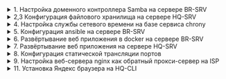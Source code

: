 </details>
 <details>
   <summary>1. Настройка доменного контроллера Samba на сервере BR-SRV</summary>

- BR-SRV

```tcl
apt-get update && apt-get install task-samba-dc -y
echo "nameserver 192.168.1.10" > /etc/resolv.conf
rm -rf /etc/samba/smb.conf
echo "192.168.3.10 br-srv.au-team.irpo" >> /etc/hosts
```

- HQ-SRV

```tcl
echo "server=/au-team.irpo/192.168.3.10" >> /etc/dnsmasq.conf
systemctl restart dnsmasq
```

- BR-SRV

```tcl
if ! grep -q '^nameserver 8\.8\.8\.8$' /etc/resolv.conf; then
    echo 'nameserver 8.8.8.8' | sudo tee -a /etc/resolv.conf
fi
apt-get update && apt-get install wget dos2unix task-samba-dc -y
sleep 3
echo nameserver 192.168.1.10 >> /etc/resolv.conf
sleep 2
echo 192.168.3.10 br-srv.au-team.irpo >> /etc/hosts
rm -rf /etc/samba/smb.conf
samba-tool domain provision --realm=AU-TEAM.IRPO --domain=AU-TEAM --adminpass=P@ssw0rd --dns-backend=SAMBA_INTERNAL --server-role=dc --option='dns forwarder=192.168.1.10'
mv -f /var/lib/samba/private/krb5.conf /etc/krb5.conf
systemctl enable --now samba.service
samba-tool user add hquser1 P@ssw0rd
samba-tool user add hquser2 P@ssw0rd
samba-tool user add hquser3 P@ssw0rd
samba-tool user add hquser4 P@ssw0rd
samba-tool user add hquser5 P@ssw0rd
samba-tool group add hq
samba-tool group addmembers hq hquser1,hquser2,hquser3,hquser4,hquser5
wget https://raw.githubusercontent.com/sudo-project/sudo/main/docs/schema.ActiveDirectory
dos2unix schema.ActiveDirectory
sed -i 's/DC=X/DC=au-team,DC=irpo/g' schema.ActiveDirectory
head -$(grep -B1 -n '^dn:$' schema.ActiveDirectory | head -1 | grep -oP '\d+') schema.ActiveDirectory > first.ldif
tail +$(grep -B1 -n '^dn:$' schema.ActiveDirectory | head -1 | grep -oP '\d+') schema.ActiveDirectory | sed '/^-/d' > second.ldif
ldbadd -H /var/lib/samba/private/sam.ldb first.ldif --option="dsdb:schema update allowed"=true
ldbmodify -v -H /var/lib/samba/private/sam.ldb second.ldif --option="dsdb:schema update allowed"=true
samba-tool ou add 'ou=sudoers'
cat << EOF > sudoRole-object.ldif
dn: CN=prava_hq,OU=sudoers,DC=au-team,DC=irpo
changetype: add
objectClass: top
objectClass: sudoRole
cn: prava_hq
name: prava_hq
sudoUser: %hq
sudoHost: ALL
sudoCommand: /bin/grep
sudoCommand: /bin/cat
sudoCommand: /usr/bin/id
sudoOption: !authenticate
EOF
ldbadd -H /var/lib/samba/private/sam.ldb sudoRole-object.ldif
echo -e "dn: CN=prava_hq,OU=sudoers,DC=au-team,DC=irpo\nchangetype: modify\nreplace: nTSecurityDescriptor" > ntGen.ldif
ldbsearch  -H /var/lib/samba/private/sam.ldb -s base -b 'CN=prava_hq,OU=sudoers,DC=au-team,DC=irpo' 'nTSecurityDescriptor' | sed -n '/^#/d;s/O:DAG:DAD:AI/O:DAG:DAD:AI\(A\;\;RPLCRC\;\;\;AU\)\(A\;\;RPWPCRCCDCLCLORCWOWDSDDTSW\;\;\;SY\)/;3,$p' | sed ':a;N;$!ba;s/\n\s//g' | sed -e 's/.\{78\}/&\n /g' >> ntGen.ldif
ldbmodify -v -H /var/lib/samba/private/sam.ldb ntGen.ldif
```

- HQ-CLI

```tcl
sed -i 's/BOOTPROTO=static/BOOTPROTO=dhcp/' /etc/net/ifaces/ens20/options
systemctl restart network
apt-get update && apt-get install bind-utils -y
system-auth write ad AU-TEAM.IRPO cli AU-TEAM 'administrator' 'P@ssw0rd'
reboot
sleep 3
apt-get install sudo libsss_sudo -y
control sudo public
sed -i '19 a\
sudo_provider = ad' /etc/sssd/sssd.conf
sed -i 's/services = nss, pam/services = nss, pam, sudo/' /etc/sssd/sssd.conf
sed -i '28 a\
sudoers: files sss' /etc/nsswitch.conf
rm -rf /var/lib/sss/db/*
sss_cache -E
systemctl restart sssd
```


</details>
 <details>
   <summary>2,3 Конфигурация файлового хранилища на сервере HQ-SRV</summary>

- HQ-SRV

```tcl
lsblk
mdadm --create /dev/md0 --level=0 --raid-devices=2 /dev/sd[b-d]
mdadm --detail -scan --verbose > /etc/mdadm.conf
apt-get update && apt-get install fdisk -y
echo -e "n\n\n\n\nw" | fdisk /dev/md0
mkfs.ext4 /dev/md0p1
echo "/dev/md0p1 /raid ext4 defaults 0 0" >> /etc/fstab
mkdir /raid
mount -a
apt-get install nfs-server -y
mkdir /raid/nfs
chown 99:99 /raid/nfs
chmod 777 /raid/nfs
echo "/raid/nfs 192.168.2.0/28(rw,sync,no_subtree_check)" >> /etc/exports
exportfs -a
exportfs -v
systemctl enable nfs
systemctl restart nfs
```

- HQ-CLI

```tcl
apt-get update && apt-get install nfs-common -y
mkdir -p /mnt/nfs
echo "192.168.1.10:/raid/nfs /mnt/nfs nfs intr,soft,_netdev,x-systemd.automount 0 0" >> /etc/fstab
mount -a
mount -v
touch /mnt/nfs/test
```

</details>
 <details>
   <summary>4. Настройка службы сетевого времени на базе сервиса chrony</summary>

- ISP

 ```tcl
apt-get install -y chrony
cat > /etc/chrony.conf <<EOF
server 127.0.0.1 iburst prefer
hwtimestamp *
local stratum 5
allow 0/0
EOF
systemctl enable --now chronyd
systemctl restart chronyd
chronyc sources
chronyc tracking | grep Stratum
```

- HQ-SRV

```tcl
apt-get install -y chrony
echo "server 172.16.1.1 iburst prefer" >> /etc/chrony.conf
systemctl enable --now chronyd
systemctl restart chronyd
```

- HQ-CLI

```tcl
apt-get install -y chrony
echo "server 172.16.1.1 iburst prefer" >> /etc/chrony.conf
systemctl enable --now chronyd
systemctl restart chronyd
```

- HQ-RTR

```tcl
enable
configure terminal
ntp server 172.16.1.1
ntp timezone utc+5
write memory
ip nat source static tcp 172.16.1.4 8080 192.168.1.10 80
ip nat source static tcp 172.16.1.4 2026 192.168.1.10 2026
write
```

- BR-RTR

```tcl
enable
configure terminal
ntp server 172.16.2.1
ntp timezone utc+5
write memory
ip nat source static tcp 172.16.2.5 8080 192.168.3.10 8080
ip nat source static tcp 172.16.2.5 2026 192.168.3.10 2026
write
```

- BR-SRV

```tcl
apt-get update && apt-get install chrony -y
echo "server 172.16.1.1 iburst prefer" >> /etc/chrony.conf
systemctl enable --now chronyd
systemctl restart chronyd
```

</details>
 <details>
   <summary>5. Конфигурация ansible на сервере BR-SRV</summary>

- BR-SRV

```tcl
apt-get update
apt-get install ansible -y
cat << EOF >> /etc/ansible/hosts
[servers]
HQ-SRV ansible_host=192.168.1.10
HQ-CLI ansible_host=192.168.2.10
[servers:vars]
ansible_user=remote_user
ansible_port=2026
[routers]
HQ-RTR ansible_host=192.168.1.1
BR-RTR ansible_host=192.168.3.1
[routers:vars]
ansible_user=net_admin
ansible_password=P@ssw0rd
ansible_connection=network_cli
ansible_network_os=ios
EOF
sed -i '10 a\
ansible_python_interpreter=/usr/bin/python3\
interpreter_python=auto_silent\
ansible_host_key_checking=false' /etc/ansible/ansible.cfg
```

- HQ-CLI

```tcl
useradd remote_user -u 2026
echo -e "P@ssw0rd\nP@ssw0rd" | passwd remote_user
gpasswd -a “remote_user” wheel
sed -i '/WHEEL_USERS.*ALL.*NOPASSWD.*ALL/s/^#//' /etc/sudoers
echo Authorized access only > /etc/openssh/banner
sed -i '1i\Port 2026\nAllowUsers remote_user\nMaxAuthTries 2\nPasswordAuthentication yes\nBanner /etc/openssh/banner' /etc/openssh/sshd_config
systemctl enable --now sshd
systemctl restart sshd
```

- BR-SRV

```tcl
ssh-keygen -t rsa -N "" -f ~/.ssh/id_rsa
ssh-copy-id -o StrictHostKeyChecking=no -p 2026 remote_user@192.168.1.10
ssh-copy-id -o StrictHostKeyChecking=no -p 2026 remote_user@192.168.2.10
sleep 3
ansible all -m ping
```

</details>
 <details>
   <summary>6. Развёртывание веб приложения в docker на сервере BR-SRV</summary>

- BR-SRV

```tcl
apt-get update && apt-get install -y docker-compose docker-engine
systemctl enable --now docker
mount -o loop /dev/sr0
docker load -i /media/ALTLinux/docker/site_latest.tar
docker load -i /media/ALTLinux/docker/mariadb_latest.tar
cat << EOF >> /root/site.yml
services:
  db:
    image: mariadb
    container_name: db
    environment:
      DB_NAME: testdb
      DB_USER: test
      DB_PASS: Passw0rd
      MYSQL_ROOT_PASSWORD: Passw0rd
      MYSQL_DATABASE: testdb
      MYSQL_USER: test
      MYSQL_PASSWORD: Passw0rd
    volumes:
      - db_data:/var/lib/mysql
    networks:
      - app_network
    restart: unless-stopped

  testapp:
    image: site
    container_name: testapp
    environment:
      DB_TYPE: maria
      DB_HOST: db
      DB_NAME: testdb
      DB_USER: test
      DB_PASS: Passw0rd
      DB_PORT: 3306
    ports:
      - "8080:8000"
    networks:
      - app_network
    depends_on:
      - db
    restart: unless-stopped

volumes:
  db_data:

networks:
  app_network:
    driver: bridge
EOF
cat << EOF >> launch.sh
docker compose -f site.yml up -d 
sleep 10 
docker exec -it db mysql -u root -pPassw0rd -e "
CREATE DATABASE IF NOT EXISTS testdb;

CREATE USER IF NOT EXISTS 'test'@'%' IDENTIFIED BY 'Passw0rd';

GRANT ALL PRIVILEGES ON testdb.* TO 'test'@'%';

FLUSH PRIVILEGES;"
EOF
```

</details>
 <details>
   <summary>7. Развёртывание веб приложения на сервере HQ-SRV</summary>

- HQ-SRV

```tcl
apt-get update
apt-get install -y apache2 php8.2 apache2-mod_php8.2 mariadb-server php8.2-{opcache,curl,gd,intl,mysqli,xml,xmlrpc,ldap,zip,soap,mbstring,json,xmlreader,fileinfo,sodium}
mount -o loop /dev/sr0 /mnt
systemctl enable --now httpd2 mysqld
echo -e "\n\nP@ssw0rd\nP@ssw0rd\ny\ny\ny\ny\ny" | mysql_secure_installation
mariadb -u root -pP@ssw0rd -e "CREATE DATABASE webdb;"
mariadb -u root -pP@ssw0rd -e "CREATE USER 'webc'@'localhost' IDENTIFIED BY 'P@ssw0rd';"
mariadb -u root -pP@ssw0rd -e "GRANT ALL PRIVILEGES ON webdb.* TO 'webc'@'localhost';"
mariadb -u root -pP@ssw0rd -e "FLUSH PRIVILEGES;"
iconv -f UTF-16LE -t UTF-8 /mnt/web/dump.sql > /tmp/dump_utf8.sql
mariadb -u root -pP@ssw0rd webdb < /tmp/dump_utf8.sql
chmod 777 /var/www/html
cp /mnt/web/index.php /var/www/html/
cp /mnt/web/logo.png /var/www/html/
rm -f /var/www/html/index.html
chown apache2:apache2 /var/www/html
sed -i 's/$servername = ".*";/$servername = "localhost";/' /var/www/html/index.php
sed -i 's/$username = ".*";/$username = "webc";/' /var/www/html/index.php
sed -i 's/$password = ".*";/$password = "P@ssw0rd";/' /var/www/html/index.php
sed -i 's/$dbname = ".*";/$dbname = "webdb";/' /var/www/html/index.php
systemctl restart httpd2
```

-HQ-CLI

```tcl
systemctl restart network
```

</details>
 <details>
   <summary>8. Конфигурация статической трансляции портов</summary>

- HQ-RTR

```tcl
ip nat source static tcp 172.16.1.4 8080 192.168.1.10 80
ip nat source static tcp 172.16.1.4 2026 192.168.1.10 2026
write
```

- BR-RTR

```tcl
ip nat source static tcp 172.16.2.5 8080 192.168.3.10 8080
ip nat source static tcp 172.16.2.5 2026 192.168.3.10 2026
write
```

</details>
 <details>
   <summary>9. Настройка веб-сервера nginx как обратный прокси-сервер на ISP</summary>

- ISP

 ``tcl
apt-get install nginx -y
mkdir -p /etc/nginx/sites-available.d
cat > /etc/nginx/sites-available.d/proxy.conf <<EOF
server {
    listen 80;
    server_name web.au-team.irpo;

    location / {
        proxy_pass http://172.16.1.4:8080;
        proxy_set_header Host \\$host;
        proxy_set_header X-Real-IP \\$remote_addr;
    }
}
server {
    listen 80;
    server_name docker.au-team.irpo;

    location / {
        proxy_pass http://172.16.2.5:8080;
        proxy_set_header Host \\$host;
        proxy_set_header X-Real-IP \\$remote_addr;
    }
}
EOF
mkdir -p /etc/nginx/sites-enabled.d
ln -s /etc/nginx/sites-available.d/proxy.conf /etc/nginx/sites-enabled.d/
mv /etc/nginx/sites-available.d/default.conf /root/ 2>/dev/null
systemctl restart nginx
```

</details>
 <details>
   <summary>10. Настройка на маршрутизаторе ISP  web-based аутентификации</summary>

- ISP

```tcl
apt-get install apache2-utils -y
htpasswd -bc /etc/nginx/.htpasswd WEB P@ssw0rd
cat > /etc/nginx/sites-available/proxy.conf <<EOF
server {
    listen 80;
    server_name docker.au-team.irpo;
    location / {
        proxy_pass http://172.16.2.5:8080;
        proxy_set_header Host \\$host;
        proxy_set_header X-Real-IP \\$remote_addr;
    }
}
server {
    listen 80;
    server_name web.au-team.irpo;
    auth_basic "Restricted Access";
    auth_basic_user_file /etc/nginx/.htpasswd;
    location / {
        proxy_pass http://172.16.1.4:8080;
        proxy_set_header Host \\$host;
        proxy_set_header X-Real-IP \\$remote_addr;
    }
}
EOF
ln -s /etc/nginx/sites-available/proxy.conf /etc/nginx/sites-enabled/
systemctl restart nginx
```

- HQ-CLI

```tcl
systemctl restart network
```

</details>
 <details>
   <summary>11. Установка Яндекс браузера на HQ-CLI</summary>

```tcl
apt-get install yandex-browser-stable -y
yandex-browser
```
